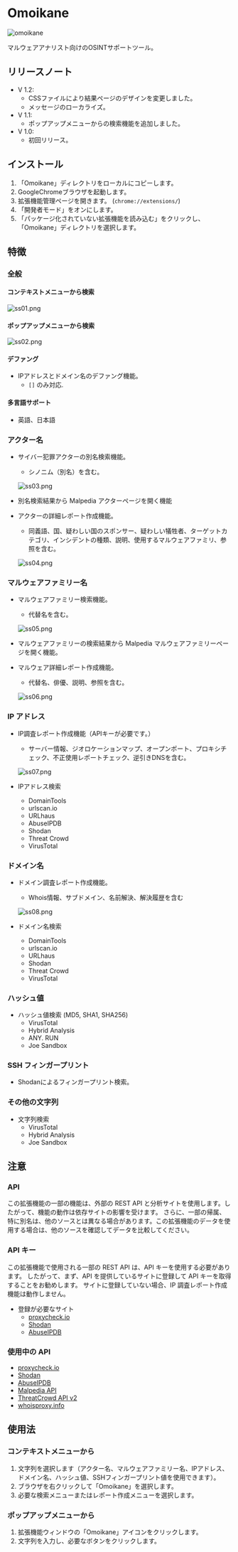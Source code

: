 # Omoikane

![omoikane](./img/banner.png)

マルウェアアナリスト向けのOSINTサポートツール。

## リリースノート

* V 1.2:
  * CSSファイルにより結果ページのデザインを変更しました。
  * メッセージのローカライズ。
* V 1.1:
  * ポップアップメニューからの検索機能を追加しました。
* V 1.0:
  * 初回リリース。

## インストール

1. 「Omoikane」ディレクトリをローカルにコピーします。
2. GoogleChromeブラウザを起動します。
3. 拡張機能管理ページを開きます。 (`chrome://extensions/`)
4. 「開発者モード」をオンにします。
5. 「パッケージ化されていない拡張機能を読み込む」をクリックし、「Omoikane」ディレクトリを選択します。

## 特徴

### 全般

#### コンテキストメニューから検索

  ![ss01.png](./img/ss01.png)

#### ポップアップメニューから検索

  ![ss02.png](./img/ss02.png)

#### デファング

* IPアドレスとドメイン名のデファング機能。
  * `[]` のみ対応.

#### 多言語サポート

* 英語、日本語

### アクター名

* サイバー犯罪アクターの別名検索機能。
  * シノニム（別名）を含む。

  ![ss03.png](./img/ss03.png)

* 別名検索結果から Malpedia アクターページを開く機能
* アクターの詳細レポート作成機能。
  * 同義語、国、疑わしい国のスポンサー、疑わしい犠牲者、ターゲットカテゴリ、インシデントの種類、説明、使用するマルウェアファミリ、参照を含む。

  ![ss04.png](./img/ss04.png)

### マルウェアファミリー名

* マルウェアファミリー検索機能。
  * 代替名を含む。

  ![ss05.png](./img/ss05.png)

* マルウェアファミリーの検索結果から Malpedia マルウェアファミリーページを開く機能。
* マルウェア詳細レポート作成機能。
  * 代替名、俳優、説明、参照を含む。

  ![ss06.png](./img/ss06.png)

### IP アドレス

* IP調査レポート作成機能（APIキーが必要です。）
  * サーバー情報、ジオロケーションマップ、オープンポート、プロキシチェック、不正使用レポートチェック、逆引きDNSを含む。

  ![ss07.png](./img/ss07.png)

* IPアドレス検索
  * DomainTools
  * urlscan.io
  * URLhaus
  * AbuseIPDB
  * Shodan
  * Threat Crowd
  * VirusTotal

### ドメイン名

* ドメイン調査レポート作成機能。
  * Whois情報、サブドメイン、名前解決、解決履歴を含む

  ![ss08.png](./img/ss08.png)

* ドメイン名検索
  * DomainTools
  * urlscan.io
  * URLhaus
  * Shodan
  * Threat Crowd
  * VirusTotal

### ハッシュ値

* ハッシュ値検索 (MD5, SHA1, SHA256)
  * VirusTotal
  * Hybrid Analysis
  * ANY. RUN
  * Joe Sandbox

### SSH フィンガープリント

* Shodanによるフィンガープリント検索。

### その他の文字列

* 文字列検索
  * VirusTotal
  * Hybrid Analysis
  * Joe Sandbox

## 注意

### API

この拡張機能の一部の機能は、外部の REST API と分析サイトを使用します。したがって、機能の動作は依存サイトの影響を受けます。
さらに、一部の帰属、特に別名は、他のソースとは異なる場合があります。この拡張機能のデータを使用する場合は、他のソースを確認してデータを比較してください。

### API キー

この拡張機能で使用される一部の REST API は、API キーを使用する必要があります。
したがって、まず、API を提供しているサイトに登録して API キーを取得することをお勧めします。
サイトに登録していない場合、IP 調査レポート作成機能は動作しません。

* 登録が必要なサイト
  * [proxycheck.io](https://proxycheck.io/api/)
  * [Shodan](https://developer.shodan.io/api)
  * [AbuseIPDB](https://docs.abuseipdb.com/#introduction)

### 使用中の API

* [proxycheck.io](https://proxycheck.io/api/)
* [Shodan](https://developer.shodan.io/api)
* [AbuseIPDB](https://docs.abuseipdb.com/#introduction)
* [Malpedia API](https://malpedia.caad.fkie.fraunhofer.de/usage/api)
* [ThreatCrowd API v2](https://github.com/AlienVault-OTX/ApiV2)
* [whoisproxy.info](https://chanshige.hatenablog.com/entry/2019/02/16/184907)

## 使用法

### コンテキストメニューから

1. 文字列を選択します（アクター名、マルウェアファミリー名、IPアドレス、ドメイン名、ハッシュ値、SSHフィンガープリント値を使用できます）。
2. ブラウザを右クリックして「Omoikane」を選択します。
3. 必要な検索メニューまたはレポート作成メニューを選択します。

### ポップアップメニューから

1. 拡張機能ウィンドウの「Omoikane」アイコンをクリックします。
2. 文字列を入力し、必要なボタンをクリックします。
